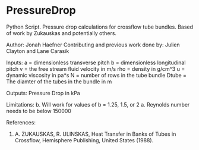 # PressureDrop
Python Script. Pressure drop calculations for crossflow tube bundles. Based of work by Zukauskas and potentially others.

Author: Jonah Haefner
Contributing and previous work done by: Julien Clayton and Lane Carasik

Inputs:
a = dimensionless transverse pitch
b = dimensionless longitudinal pitch
v = the free stream fluid velocity in m/s 
rho = density in g/cm^3
u = dynamic viscosity in pa*s
N = number of rows in the tube bundle 
Dtube = The diamter of the tubes in the bundle in m

Outputs:
Pressure Drop in kPa

Limitations:
b. Will work for values of b = 1.25, 1.5, or 2
a. Reynolds number needs to be below 150000

References:
1. A. ZUKAUSKAS, R. ULINSKAS, Heat Transfer in Banks of Tubes in Crossflow, Hemisphere Publishing, United States (1988).
